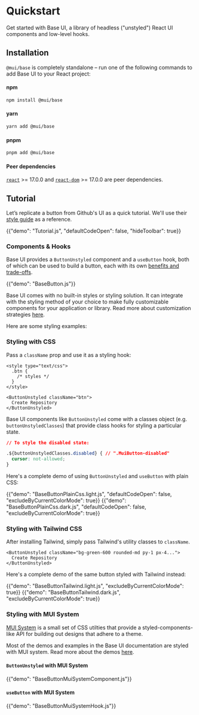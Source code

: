 # Quickstart

<p class="description">Get started with Base UI, a library of headless ("unstyled") React UI components and low-level hooks.</p>

## Installation

`@mui/base` is completely standalone – run one of the following commands to add Base UI to your React project:

#### npm

```sh
npm install @mui/base
```

#### yarn

```sh
yarn add @mui/base
```

#### pnpm

```sh
pnpm add @mui/base
```

#### Peer dependencies

<!-- #react-peer-version -->

[`react`](https://www.npmjs.com/package/react) >= 17.0.0 and [`react-dom`](https://www.npmjs.com/package/react-dom) >= 17.0.0 are peer dependencies.

## Tutorial

Let’s replicate a button from Github's UI as a quick tutorial. We'll use their [style guide](https://primer.style) as a reference.

{{"demo": "Tutorial.js", "defaultCodeOpen": false, "hideToolbar": true}}

### Components & Hooks

Base UI provides a `ButtonUnstyled` component and a `useButton` hook, both of which can be used to build a button, each with its own [benefits and trade-offs](/base/getting-started/usage/#components-vs-hooks).

{{"demo": "BaseButton.js"}}

Base UI comes with no built-in styles or styling solution. It can integrate with the styling method of your choice to make fully customizable components for your application or library. Read more about customization strategies [here](/base/getting-started/customization/).

Here are some styling examples:

### Styling with CSS

Pass a `className` prop and use it as a styling hook:

```
<style type="text/css">
  .btn {
    /* styles */
  }
</style>

<ButtonUnstyled className="btn">
  Create Repository
</ButtonUnstyled>
```

Base UI components like `ButtonUnstyled` come with a classes object (e.g. `buttonUnstyledClasses`) that provide class hooks for styling a particular state.

```css
// To style the disabled state:

.${buttonUnstyledClasses.disabled} { // ".MuiButton-disabled"
  cursor: not-allowed;
}
```

Here's a complete demo of using `ButtonUnstyled` and `useButton` with plain CSS:

{{"demo": "BaseButtonPlainCss.light.js", "defaultCodeOpen": false, "excludeByCurrentColorMode": true}}
{{"demo": "BaseButtonPlainCss.dark.js", "defaultCodeOpen": false, "excludeByCurrentColorMode": true}}

### Styling with Tailwind CSS

After installing Tailwind, simply pass Tailwind's utility classes to `className`.

```tsx
<ButtonUnstyled className="bg-green-600 rounded-md py-1 px-4...">
  Create Repository
</ButtonUnstyled>
```

Here's a complete demo of the same button styled with Tailwind instead:

{{"demo": "BaseButtonTailwind.light.js", "excludeByCurrentColorMode": true}}
{{"demo": "BaseButtonTailwind.dark.js", "excludeByCurrentColorMode": true}}

### Styling with MUI System

[MUI System](/system/getting-started/overview/) is a small set of CSS utilties that provide a styled-components-like API for building out designs that adhere to a theme.

Most of the demos and examples in the Base UI documentation are styled with MUI system. Read more about the demos [here](/base/getting-started/overview/).

#### `ButtonUnstyled` with MUI System

{{"demo": "BaseButtonMuiSystemComponent.js"}}

#### `useButton` with MUI System

{{"demo": "BaseButtonMuiSystemHook.js"}}
